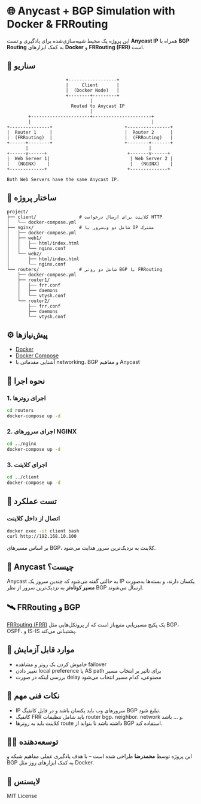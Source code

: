 # 🌐 Anycast + BGP Simulation with Docker & FRRouting

این پروژه یک محیط شبیه‌سازی‌شده برای یادگیری و تست **Anycast IP** همراه با **BGP Routing** به کمک ابزارهای **Docker** و **FRRouting (FRR)** است.

## 🧩 سناریو

```
                      +------------------+
                      |     Client       |
                      |  (Docker Node)   |
                      +--------+---------+
                               |
                        Routed to Anycast IP
                               |
        +----------------------+----------------------+
        |                                             |
+---------------+                           +----------------+
|  Router 1     |                           |  Router 2      |
|  (FRRouting)  |                           |  (FRRouting)   |
+------+--------+                           +--------+-------+
       |                                             |
+------v------+                              +-------v------+
|  Web Server 1|                              | Web Server 2 |
|   (NGINX)    |                              |   (NGINX)    |
+-------------+                              +--------------+

Both Web Servers have the same Anycast IP.
```

## 📁 ساختار پروژه

```
project/
├── client/                # کلاینت برای ارسال درخواست HTTP
│   └── docker-compose.yml
├── nginx/                 # شامل دو وب‌سرور با IP مشترک
│   ├── docker-compose.yml
│   ├── web1/
│   │   ├── html/index.html
│   │   └── nginx.conf
│   └── web2/
│       ├── html/index.html
│       └── nginx.conf
└── routers/               # شامل دو روتر BGP با FRRouting
    ├── docker-compose.yml
    ├── router1/
    │   ├── frr.conf
    │   ├── daemons
    │   └── vtysh.conf
    └── router2/
        ├── frr.conf
        ├── daemons
        └── vtysh.conf
```

## ⚙️ پیش‌نیازها

- [Docker](https://www.docker.com/)
- [Docker Compose](https://docs.docker.com/compose/)
- آشنایی مقدماتی با networking، BGP و مفاهیم Anycast

## 🚀 نحوه اجرا

### 1. اجرای روترها

```bash
cd routers
docker-compose up -d
```

### 2. اجرای سرورهای NGINX

```bash
cd ../nginx
docker-compose up -d
```

### 3. اجرای کلاینت

```bash
cd ../client
docker-compose up -d
```

## 🧪 تست عملکرد

### اتصال از داخل کلاینت

```bash
docker exec -it client bash
curl http://192.168.10.100
```

بر اساس مسیرهای BGP، کلاینت به نزدیک‌ترین سرور هدایت می‌شود.

## 📡 Anycast چیست؟

Anycast به حالتی گفته می‌شود که چندین سرور یک IP یکسان دارند، و بسته‌ها به‌صورت **مسیر کوتاه‌تر** به نزدیک‌ترین سرور از نظر BGP ارسال می‌شوند.

## 🛰️ FRRouting و BGP

[FRRouting (FRR)](https://frrouting.org/) یک پکیج مسیریابی منبع‌باز است که از پروتکل‌هایی مثل BGP، OSPF، و IS-IS پشتیبانی می‌کند.

## 🧠 موارد قابل آزمایش

- خاموش کردن یک روتر و مشاهده failover
- تغییر دادن local preference یا AS path برای تاثیر بر انتخاب مسیر
- بررسی اینکه در صورت delay مصنوعی، کدام مسیر انتخاب می‌شود

## 📌 نکات فنی مهم

- IP سرورهای وب باید یکسان باشد و در فایل کانفیگ BGP تبلیغ شود.
- کانفیگ FRR باید شامل تنظیمات router bgp، neighbor، network و ... باشد.
- کلاینت باید به روترها route داشته باشد تا بتواند از BGP استفاده کند.

## 👨‍💻 توسعه‌دهنده

این پروژه توسط **محمدرضا** طراحی شده است – با هدف یادگیری عملی مفاهیم شبکه و BGP به کمک ابزارهای روز مثل Docker.

## 📜 لایسنس

MIT License
